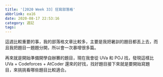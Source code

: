 ```yaml
---
title: '[2020 Week 33] 狂寫部落格'
abbrlink: ea16
date: 2020-08-17 22:53:16
category: 週記
tags:
---
```

這週比較重要的事，我的部落格文章比較多，主要是我把暑訓的題目都丟上去，而且我把題目一題題分開，所以會一次暴增很多篇。
<!-- more -->
再來就是開始準備開學自辦賽的題目，現在我會從 UVa 和 POJ 找，發現這樣比 UVa + Codeforces + AtCoder 還來的好找，找好題目接下來就是要開始寫題目，來挑挑看哪些題目比較適合。